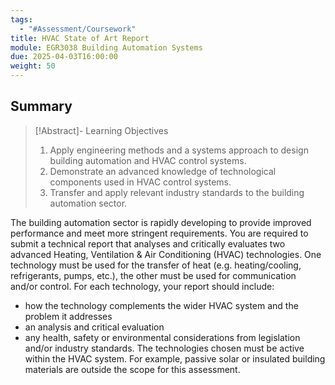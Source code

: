 ```yaml
---
tags:
  - "#Assessment/Coursework"
title: HVAC State of Art Report
module: EGR3038 Building Automation Systems
due: 2025-04-03T16:00:00
weight: 50
---
```


## Summary

> [!Abstract]- Learning Objectives
> 1. Apply engineering methods and a systems approach to design building  automation and HVAC control systems.  
> 2. Demonstrate an advanced knowledge of technological components used in  HVAC control systems.  
> 3. Transfer and apply relevant industry standards to the building automation  sector.

The building automation sector is rapidly developing to provide improved performance  and meet more stringent requirements. You are required to submit a technical report  that analyses and critically evaluates two advanced Heating, Ventilation & Air  Conditioning (HVAC) technologies. One technology must be used for the transfer of heat  (e.g. heating/cooling, refrigerants, pumps, etc.), the other must be used for  communication and/or control. For each technology, your report should include: 
- how the technology complements the wider HVAC system and the problem it  addresses 
- an analysis and critical evaluation 
- any health, safety or environmental considerations from legislation and/or  industry standards.  The technologies chosen must be active within the HVAC system. For example, passive  solar or insulated building materials are outside the scope for this assessment.

##